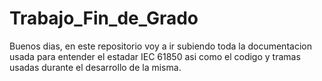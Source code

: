 # Trabajo_Fin_de_Grado
Buenos dias, en este repositorio voy a ir subiendo toda la documentacion usada para entender el estadar IEC 61850 asi como el codigo y tramas usadas durante el desarrollo de la misma.

